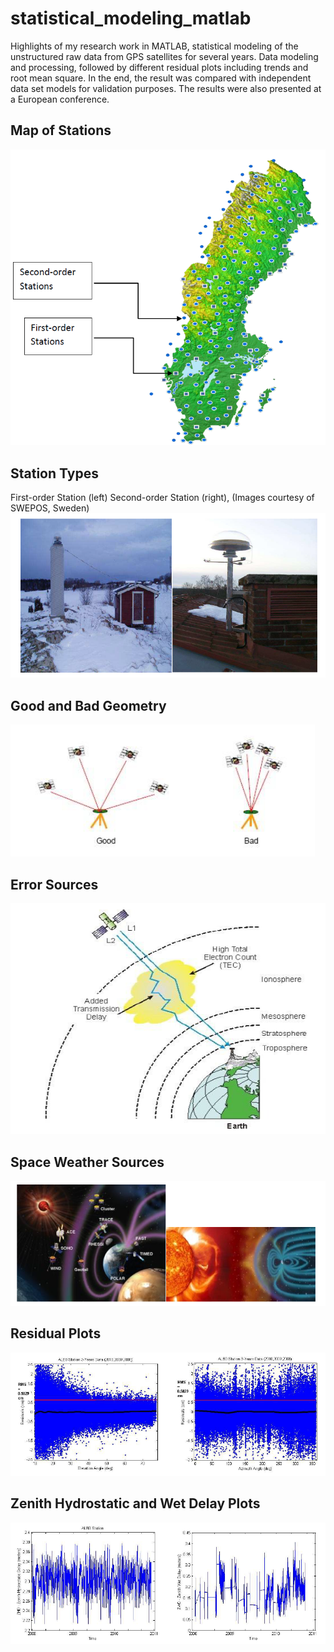 # statistical_modeling_matlab
Highlights of my research work in MATLAB, statistical modeling of the unstructured raw data from GPS satellites for several years. Data modeling and processing, followed by different residual plots including trends and root mean square. In the end, the result was compared with independent data set models for validation purposes.
The results were also presented at a European conference.
## Map of Stations
![img](https://github.com/ttariqaziz/statistical_modeling_matlab/blob/main/Plots/Map%20of%20stations.png)
## Station Types 
First-order Station (left) Second-order Station (right), (Images courtesy of SWEPOS, Sweden)
![img](https://github.com/ttariqaziz/statistical_modeling_matlab/blob/main/Plots/Station%20types.png)
## Good and Bad Geometry
![img](https://github.com/ttariqaziz/statistical_modeling_matlab/blob/main/Plots/Good%20bad%20geometry.png)
## Error Sources
![img](https://github.com/ttariqaziz/statistical_modeling_matlab/blob/main/Plots/Error%20sources.png)
## Space Weather Sources
![img](https://github.com/ttariqaziz/statistical_modeling_matlab/blob/main/Plots/Space%20weather%20error%20sources.png)
## Residual Plots
![img](https://github.com/ttariqaziz/statistical_modeling_matlab/blob/main/Plots/Plot1.png)
## Zenith Hydrostatic and Wet Delay Plots
![img](https://github.com/ttariqaziz/statistical_modeling_matlab/blob/main/Plots/Plot2.png)
